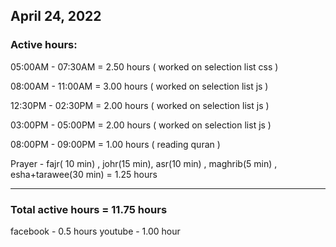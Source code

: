 ## April 24, 2022
### Active hours:

05:00AM - 07:30AM     = 2.50 hours ( worked on selection list css )

08:00AM - 11:00AM     = 3.00 hours ( worked on selection list js )

12:30PM - 02:30PM     = 2.00 hours ( worked on selection list js )

03:00PM - 05:00PM     = 2.00 hours ( worked on selection list js )

08:00PM - 09:00PM     = 1.00 hours ( reading quran )

Prayer - fajr( 10 min) , johr(15 min), asr(10 min) , maghrib(5 min) , esha+tarawee(30 min) = 1.25 hours

----------------------------------------------------

### Total active hours = 11.75 hours

facebook - 0.5 hours
youtube - 1.00 hour